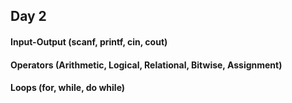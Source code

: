 ## Day 2

#### Input-Output (scanf, printf, cin, cout)

#### Operators (Arithmetic, Logical, Relational, Bitwise, Assignment)

#### Loops (for, while, do while)
